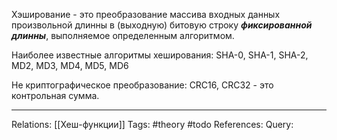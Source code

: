 Хэширование - это преобразование массива входных данных произвольной длинны в (выходную) битовую строку ***фиксированной длинны***, выполняемое определенным алгоритмом. 

Наиболее известные алгоритмы хеширования: SHA-0, SHA-1, SHA-2, MD2, MD3, MD4, MD5, MD6

Не криптографическое преобразование: CRC16, CRC32 - это контрольная сумма. 

___
Relations: [[Хеш-функции]] 
Tags: #theory #todo 
References: 
Query: 